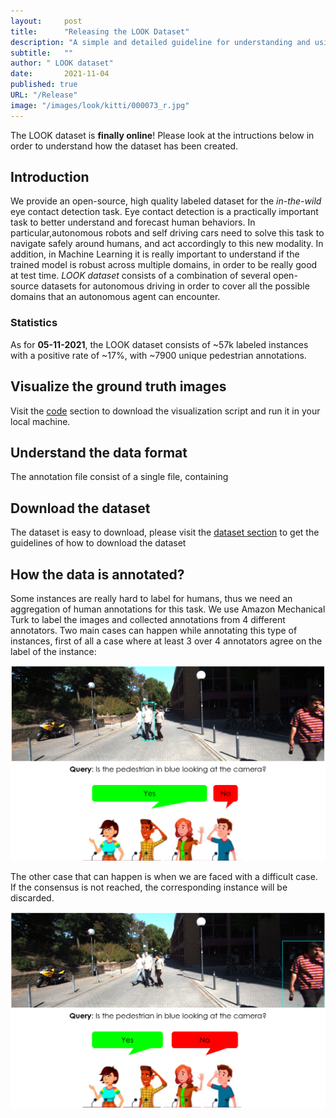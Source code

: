 ```yaml
---
layout:     post 
title:      "Releasing the LOOK Dataset"
description: "A simple and detailed guideline for understanding and using the dataset"
subtitle:   ""
author: " LOOK dataset"
date:       2021-11-04
published: true
URL: "/Release"
image: "/images/look/kitti/000073_r.jpg"
---
```


The LOOK dataset is **finally online**! Please look at the intructions below in order to understand how the dataset has been created.

## Introduction

We provide an open-source, high quality labeled dataset for the *in-the-wild* eye contact detection task. Eye contact detection is a practically important task to better understand and forecast human behaviors. In particular,autonomous robots  and self driving cars need to solve this task to navigate safely around humans, and act accordingly to this new modality. 
In addition, in Machine Learning it is really important to understand if the trained model is robust across multiple domains, in order to be really good at test time. *LOOK dataset* consists of a combination of several open-source datasets for autonomous driving in order to cover all the possible domains that an autonomous agent can encounter. 

### Statistics

As for **05-11-2021**, the LOOK dataset consists of ~57k labeled instances with a positive rate of ~17%, with ~7900 unique pedestrian annotations. 

## Visualize the ground truth images

Visit the [code](/top/github/) section to download the visualization script and run it in your local machine.

## Understand the data format

The annotation file consist of a single file, containing

## Download the dataset

The dataset is easy to download, please visit the [dataset section](/top/dataset) to get the guidelines of how to download the dataset

## How the data is annotated?

Some instances are really hard to label for humans, thus we need an aggregation of human annotations for this task.
We use Amazon Mechanical Turk to label the images and collected annotations from 4 different annotators. Two main cases can happen while annotating this type of instances, first of all a case where at least 3 over 4 annotators agree on the label of the instance:

![](/images/consensus1.png)

The other case that can happen is when we are faced with a difficult case. If the consensus is not reached, the corresponding instance will be discarded.

![](/images/noconsensus.png)
